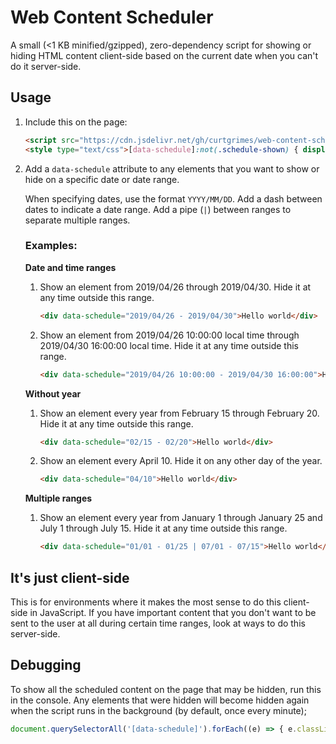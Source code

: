 # Web Content Scheduler

A small (<1 KB minified/gzipped), zero-dependency script for showing or hiding HTML content client-side based on the current date when you can't do it server-side.

## Usage
1. Include this on the page:
    ```html
    <script src="https://cdn.jsdelivr.net/gh/curtgrimes/web-content-scheduler@1/web-content-scheduler.min.js"></script>
    <style type="text/css">[data-schedule]:not(.schedule-shown) { display:none; }</style>
    ```

1. Add a `data-schedule` attribute to any elements that you want to show or hide on a specific date or date range.

    When specifying dates, use the format `YYYY/MM/DD`. Add a dash between dates to indicate a date range. Add a pipe (`|`) between ranges to separate multiple ranges.

    ### Examples:

    **Date and time ranges**

    1. Show an element from 2019/04/26 through 2019/04/30. Hide it at any time outside this range.
        ````html
        <div data-schedule="2019/04/26 - 2019/04/30">Hello world</div>
        ````

    1. Show an element from 2019/04/26 10:00:00 local time through 2019/04/30 16:00:00 local time. Hide it at any time outside this range.
        ````html
        <div data-schedule="2019/04/26 10:00:00 - 2019/04/30 16:00:00">Hello world</div>
        ````

    **Without year**

    1. Show an element every year from February 15 through February 20. Hide it at any time outside this range.
        ````html
        <div data-schedule="02/15 - 02/20">Hello world</div>
        ````

    1. Show an element every April 10. Hide it on any other day of the year.
        ````html
        <div data-schedule="04/10">Hello world</div>
        ````

    **Multiple ranges**

    1. Show an element every year from January 1 through January 25 and July 1 through July 15. Hide it at any time outside this range.
        ````html
        <div data-schedule="01/01 - 01/25 | 07/01 - 07/15">Hello world</div>
        ````

## It's just client-side
This is for environments where it makes the most sense to do this client-side in JavaScript. If you have important content that you don't want to be sent to the user at all during certain time ranges, look at ways to do this server-side.

## Debugging
To show all the scheduled content on the page that may be hidden, run this in the console. Any elements that were hidden will become hidden again when the script runs in the background (by default, once every minute);
```js
document.querySelectorAll('[data-schedule]').forEach((e) => { e.classList.add('schedule-shown') });
```
